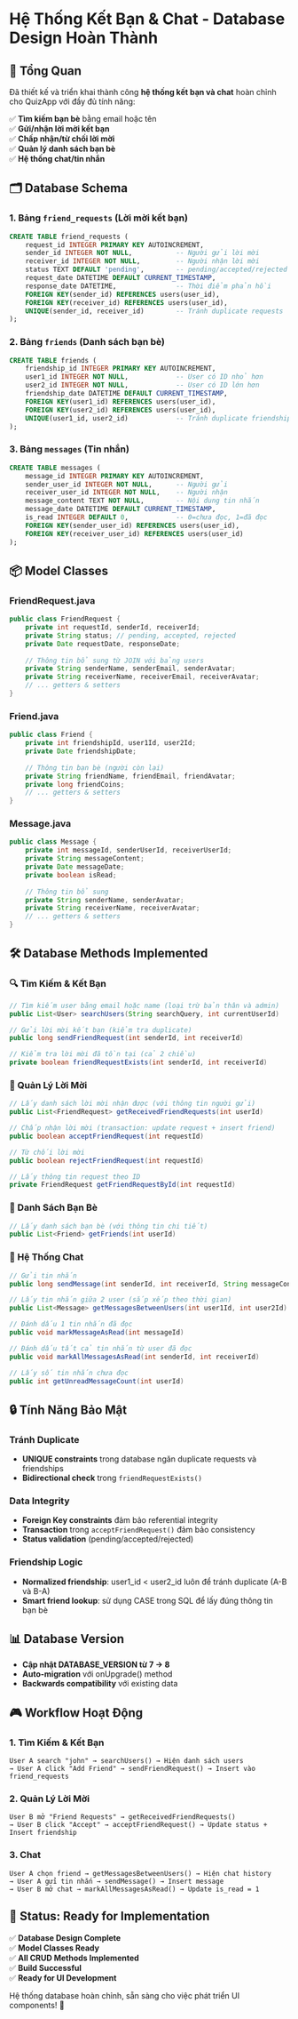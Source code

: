 # Hệ Thống Kết Bạn & Chat - Database Design Hoàn Thành

## 🎯 Tổng Quan
Đã thiết kế và triển khai thành công **hệ thống kết bạn và chat** hoàn chỉnh cho QuizApp với đầy đủ tính năng:

✅ **Tìm kiếm bạn bè** bằng email hoặc tên  
✅ **Gửi/nhận lời mời kết bạn**  
✅ **Chấp nhận/từ chối lời mời**  
✅ **Quản lý danh sách bạn bè**  
✅ **Hệ thống chat/tin nhắn** 

## 🗂️ Database Schema

### 1. Bảng `friend_requests` (Lời mời kết bạn)
```sql
CREATE TABLE friend_requests (
    request_id INTEGER PRIMARY KEY AUTOINCREMENT,
    sender_id INTEGER NOT NULL,           -- Người gửi lời mời
    receiver_id INTEGER NOT NULL,         -- Người nhận lời mời  
    status TEXT DEFAULT 'pending',        -- pending/accepted/rejected
    request_date DATETIME DEFAULT CURRENT_TIMESTAMP,
    response_date DATETIME,               -- Thời điểm phản hồi
    FOREIGN KEY(sender_id) REFERENCES users(user_id),
    FOREIGN KEY(receiver_id) REFERENCES users(user_id),
    UNIQUE(sender_id, receiver_id)        -- Tránh duplicate requests
);
```

### 2. Bảng `friends` (Danh sách bạn bè)
```sql  
CREATE TABLE friends (
    friendship_id INTEGER PRIMARY KEY AUTOINCREMENT,
    user1_id INTEGER NOT NULL,            -- User có ID nhỏ hơn
    user2_id INTEGER NOT NULL,            -- User có ID lớn hơn  
    friendship_date DATETIME DEFAULT CURRENT_TIMESTAMP,
    FOREIGN KEY(user1_id) REFERENCES users(user_id),
    FOREIGN KEY(user2_id) REFERENCES users(user_id),
    UNIQUE(user1_id, user2_id)            -- Tránh duplicate friendships
);
```

### 3. Bảng `messages` (Tin nhắn)
```sql
CREATE TABLE messages (
    message_id INTEGER PRIMARY KEY AUTOINCREMENT,
    sender_user_id INTEGER NOT NULL,      -- Người gửi
    receiver_user_id INTEGER NOT NULL,    -- Người nhận
    message_content TEXT NOT NULL,        -- Nội dung tin nhắn
    message_date DATETIME DEFAULT CURRENT_TIMESTAMP,
    is_read INTEGER DEFAULT 0,            -- 0=chưa đọc, 1=đã đọc
    FOREIGN KEY(sender_user_id) REFERENCES users(user_id),
    FOREIGN KEY(receiver_user_id) REFERENCES users(user_id)
);
```

## 📦 Model Classes

### FriendRequest.java
```java
public class FriendRequest {
    private int requestId, senderId, receiverId;
    private String status; // pending, accepted, rejected
    private Date requestDate, responseDate;
    
    // Thông tin bổ sung từ JOIN với bảng users
    private String senderName, senderEmail, senderAvatar;
    private String receiverName, receiverEmail, receiverAvatar;
    // ... getters & setters
}
```

### Friend.java  
```java
public class Friend {
    private int friendshipId, user1Id, user2Id;
    private Date friendshipDate;
    
    // Thông tin bạn bè (người còn lại)
    private String friendName, friendEmail, friendAvatar;
    private long friendCoins;
    // ... getters & setters  
}
```

### Message.java
```java
public class Message {
    private int messageId, senderUserId, receiverUserId;
    private String messageContent;
    private Date messageDate;
    private boolean isRead;
    
    // Thông tin bổ sung
    private String senderName, senderAvatar;
    private String receiverName, receiverAvatar;
    // ... getters & setters
}
```

## 🛠️ Database Methods Implemented

### 🔍 Tìm Kiếm & Kết Bạn
```java
// Tìm kiếm user bằng email hoặc name (loại trừ bản thân và admin)
public List<User> searchUsers(String searchQuery, int currentUserId)

// Gửi lời mời kết bạn (kiểm tra duplicate)
public long sendFriendRequest(int senderId, int receiverId)

// Kiểm tra lời mời đã tồn tại (cả 2 chiều)
private boolean friendRequestExists(int senderId, int receiverId)
```

### 📨 Quản Lý Lời Mời
```java
// Lấy danh sách lời mời nhận được (với thông tin người gửi)
public List<FriendRequest> getReceivedFriendRequests(int userId)

// Chấp nhận lời mời (transaction: update request + insert friend)
public boolean acceptFriendRequest(int requestId)

// Từ chối lời mời
public boolean rejectFriendRequest(int requestId)

// Lấy thông tin request theo ID
private FriendRequest getFriendRequestById(int requestId)
```

### 👥 Danh Sách Bạn Bè  
```java
// Lấy danh sách bạn bè (với thông tin chi tiết)
public List<Friend> getFriends(int userId)
```

### 💬 Hệ Thống Chat
```java
// Gửi tin nhắn
public long sendMessage(int senderId, int receiverId, String messageContent)

// Lấy tin nhắn giữa 2 user (sắp xếp theo thời gian)
public List<Message> getMessagesBetweenUsers(int user1Id, int user2Id)

// Đánh dấu 1 tin nhắn đã đọc
public void markMessageAsRead(int messageId)

// Đánh dấu tất cả tin nhắn từ user đã đọc
public void markAllMessagesAsRead(int senderId, int receiverId)

// Lấy số tin nhắn chưa đọc
public int getUnreadMessageCount(int userId)
```

## 🔒 Tính Năng Bảo Mật

### Tránh Duplicate
- **UNIQUE constraints** trong database ngăn duplicate requests và friendships
- **Bidirectional check** trong `friendRequestExists()`

### Data Integrity  
- **Foreign Key constraints** đảm bảo referential integrity
- **Transaction** trong `acceptFriendRequest()` đảm bảo consistency
- **Status validation** (pending/accepted/rejected)

### Friendship Logic
- **Normalized friendship**: user1_id < user2_id luôn để tránh duplicate (A-B và B-A)
- **Smart friend lookup**: sử dụng CASE trong SQL để lấy đúng thông tin bạn bè

## 📊 Database Version
- **Cập nhật DATABASE_VERSION từ 7 → 8**
- **Auto-migration** với onUpgrade() method  
- **Backwards compatibility** với existing data

## 🎮 Workflow Hoạt Động

### 1. Tìm Kiếm & Kết Bạn
```
User A search "john" → searchUsers() → Hiện danh sách users
→ User A click "Add Friend" → sendFriendRequest() → Insert vào friend_requests
```

### 2. Quản Lý Lời Mời  
```
User B mở "Friend Requests" → getReceivedFriendRequests()  
→ User B click "Accept" → acceptFriendRequest() → Update status + Insert friendship
```

### 3. Chat
```
User A chọn friend → getMessagesBetweenUsers() → Hiện chat history
→ User A gửi tin nhắn → sendMessage() → Insert message
→ User B mở chat → markAllMessagesAsRead() → Update is_read = 1
```

## 🚀 Status: Ready for Implementation
✅ **Database Design Complete**  
✅ **Model Classes Ready**  
✅ **All CRUD Methods Implemented**  
✅ **Build Successful**  
✅ **Ready for UI Development**

Hệ thống database hoàn chỉnh, sẵn sàng cho việc phát triển UI components! 🎉
